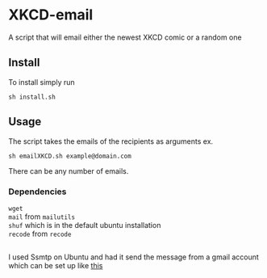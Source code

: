 # XKCD-email
A script that will email either the newest XKCD comic or a random one

## Install ##
To install simply run 
```
sh install.sh
```
## Usage ##
The script takes the emails of the recipients as arguments ex.
```
sh emailXKCD.sh example@domain.com
```
There can be any number of emails.

### Dependencies ###
```wget```<br>
```mail``` from ```mailutils```<br>
```shuf``` which is in the default ubuntu installation <br>
```recode``` from ```recode```
## ##
I used Ssmtp on Ubuntu and had it send the message from a gmail account which can be set up like [this][ubuntu-email]




[ubuntu-email]: https://help.ubuntu.com/community/EmailAlerts
